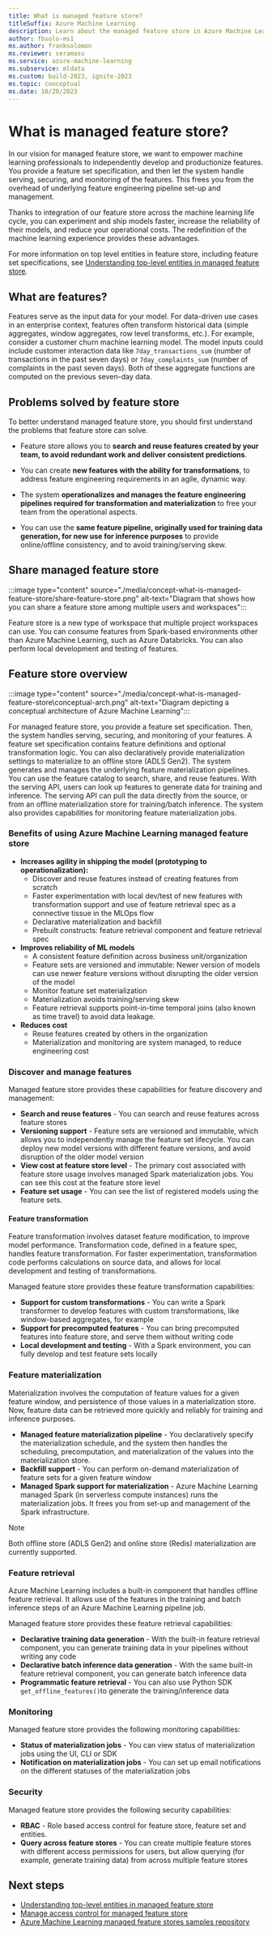 ```yaml
---
title: What is managed feature store?
titleSuffix: Azure Machine Learning
description: Learn about the managed feature store in Azure Machine Learning
author: fbsolo-ms1 
ms.author: franksolomon 
ms.reviewer: seramasu
ms.service: azure-machine-learning
ms.subservice: mldata 
ms.custom: build-2023, ignite-2023
ms.topic: conceptual
ms.date: 10/20/2023
---
```


# What is managed feature store?

In our vision for managed feature store, we want to empower machine learning professionals to independently develop and productionize features. You provide a feature set specification, and then let the system handle serving, securing, and monitoring of the features. This frees you from the overhead of underlying feature engineering pipeline set-up and management.

Thanks to integration of our feature store across the machine learning life cycle, you can experiment and ship models faster, increase the reliability of their models, and reduce your operational costs. The redefinition of the machine learning experience provides these advantages.

For more information on top level entities in feature store, including feature set specifications, see [Understanding top-level entities in managed feature store](concept-top-level-entities-in-managed-feature-store.md).

## What are features?
Features serve as the input data for your model. For data-driven use cases in an enterprise context, features often transform historical data (simple aggregates, window aggregates, row level transforms, etc.). For example, consider a customer churn machine learning model. The model inputs could include customer interaction data like `7day_transactions_sum` (number of transactions in the past seven days) or `7day_complaints_sum` (number of complaints in the past seven days). Both of these aggregate functions are computed on the previous seven-day data.

## Problems solved by feature store
To better understand managed feature store, you should first understand the problems that feature store can solve.

- Feature store allows you to **search and reuse features created by your team, to avoid redundant work and deliver consistent predictions**.

- You can create **new features with the ability for transformations**, to address feature engineering requirements in an agile, dynamic way.

- The system **operationalizes and manages the feature engineering pipelines required for transformation and materialization** to free your team from the operational aspects.

- You can use the **same feature pipeline, originally used for training data generation, for new use for inference purposes** to provide online/offline consistency, and to avoid training/serving skew.

## Share managed feature store

:::image type="content" source="./media/concept-what-is-managed-feature-store/share-feature-store.png" alt-text="Diagram that shows how you can share a feature store among multiple users and workspaces":::

Feature store is a new type of workspace that multiple project workspaces can use. You can consume features from Spark-based environments other than Azure Machine Learning, such as Azure Databricks. You can also perform local development and testing of features.

## Feature store overview

:::image type="content" source="./media/concept-what-is-managed-feature-store\conceptual-arch.png" alt-text="Diagram depicting a conceptual architecture of Azure Machine Learning":::

For managed feature store, you provide a feature set specification. Then, the system handles serving, securing, and monitoring of your features. A feature set specification contains feature definitions and optional transformation logic. You can also declaratively provide materialization settings to materialize to an offline store (ADLS Gen2). The system generates and manages the underlying feature materialization pipelines. You can use the feature catalog to search, share, and reuse features. With the serving API, users can look up features to generate data for training and inference. The serving API can pull the data directly from the source, or from an offline materialization store for training/batch inference. The system also provides capabilities for monitoring feature materialization jobs.

### Benefits of using Azure Machine Learning managed feature store

- __Increases agility in shipping the model (prototyping to operationalization):__
    - Discover and reuse features instead of creating features from scratch
    - Faster experimentation with local dev/test of new features with transformation support and use of feature retrieval spec as a connective tissue in the MLOps flow
    - Declarative materialization and backfill
    - Prebuilt constructs: feature retrieval component and feature retrieval spec
- __Improves reliability of ML models__
    - A consistent feature definition across business unit/organization
    - Feature sets are versioned and immutable: Newer version of models can use newer feature versions without disrupting the older version of the model
    - Monitor feature set materialization
    - Materialization avoids training/serving skew
    - Feature retrieval supports point-in-time temporal joins (also known as time travel) to avoid data leakage.
- __Reduces cost__
    - Reuse features created by others in the organization
    - Materialization and monitoring are system managed, to reduce engineering cost

### Discover and manage features

Managed feature store provides these capabilities for feature discovery and management:

- **Search and reuse features** - You can search and reuse features across feature stores
- **Versioning support** - Feature sets are versioned and immutable, which allows you to independently manage the feature set lifecycle. You can deploy new model versions with different feature versions, and avoid disruption of the older model version
- **View cost at feature store level** - The primary cost associated with feature store usage involves managed Spark materialization jobs. You can see this cost at the feature store level
- **Feature set usage** - You can see the list of registered models using the feature sets.

#### Feature transformation

Feature transformation involves dataset feature modification, to improve model performance. Transformation code, defined in a feature spec, handles feature transformation. For faster experimentation, transformation code performs calculations on source data, and allows for local development and testing of transformations.

Managed feature store provides these feature transformation capabilities:

- **Support for custom transformations** - You can write a Spark transformer to develop features with custom transformations, like window-based aggregates, for example
- **Support for precomputed features** - You can bring precomputed features into feature store, and serve them without writing code
- **Local development and testing** - With a Spark environment, you can fully develop and test feature sets locally

### Feature materialization
Materialization involves the computation of feature values for a given feature window, and persistence of those values in a materialization store. Now, feature data can be retrieved more quickly and reliably for training and inference purposes.

- **Managed feature materialization pipeline** - You declaratively specify the materialization schedule, and the system then handles the scheduling, precomputation, and materialization of the values into the materialization store.
- **Backfill support** - You can perform on-demand materialization of feature sets for a given feature window
- **Managed Spark support for materialization** - Azure Machine Learning managed Spark (in serverless compute instances) runs the materialization jobs. It frees you from set-up and management of the Spark infrastructure.

> [!NOTE]
> Both offline store (ADLS Gen2) and online store (Redis) materialization are currently supported.

### Feature retrieval

Azure Machine Learning includes a built-in component that handles offline feature retrieval. It allows use of the features in the training and batch inference steps of an Azure Machine Learning pipeline job.

Managed feature store provides these feature retrieval capabilities:

- **Declarative training data generation** - With the built-in feature retrieval component, you can generate training data in your pipelines without writing any code
- **Declarative batch inference data generation** - With the same built-in feature retrieval component, you can generate batch inference data
- **Programmatic feature retrieval** - You can also use Python SDK `get_offline_features()`to generate the training/inference data

### Monitoring

Managed feature store provides the following monitoring capabilities:

- **Status of materialization jobs** - You can view status of materialization jobs using the UI, CLI or SDK
- **Notification on materialization jobs** - You can set up email notifications on the different statuses of the materialization jobs

### Security

Managed feature store provides the following security capabilities:

- **RBAC** - Role based access control for feature store, feature set and entities.
- **Query across feature stores** - You can create multiple feature stores with different access permissions for users, but allow querying (for example, generate training data) from across multiple feature stores

## Next steps

- [Understanding top-level entities in managed feature store](concept-top-level-entities-in-managed-feature-store.md)
- [Manage access control for managed feature store](how-to-setup-access-control-feature-store.md)
- [Azure Machine Learning managed feature stores samples repository](https://github.com/Azure/azureml-examples/tree/main/sdk/python/featurestore_sample)
